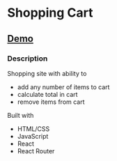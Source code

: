 # Shopping Cart

## [Demo](https://kengyn.github.io/shopping-cart/)

### Description

Shopping site with ability to

- add any number of items to cart
- calculate total in cart
- remove items from cart

Built with

- HTML/CSS
- JavaScript
- React
- React Router
